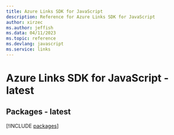 ```yaml
---
title: Azure Links SDK for JavaScript
description: Reference for Azure Links SDK for JavaScript
author: xirzec
ms.author: jeffish
ms.data: 04/11/2023
ms.topic: reference
ms.devlang: javascript
ms.service: links
---
```

# Azure Links SDK for JavaScript - latest
## Packages - latest
[!INCLUDE [packages](links-index.md)]